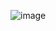 ![image](https://github.com/MohamedSameer10/Currency-Converter-SamProg/assets/154678407/fc18bb0b-a259-4936-ba9f-c46071b97fa1)

